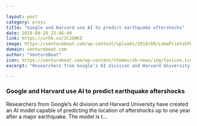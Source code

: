 ```yaml
---

layout: post
category: press
title: "Google and Harvard use AI to predict earthquake aftershocks"
date: 2018-08-29 22:46:49
link: https://vrhk.co/2C1O0KI
image: https://venturebeat.com/wp-content/uploads/2018/08/LomaPrietaSFDivisideroCollapseMeyer.jpg?fit=1140%2C762&strip=all
domain: venturebeat.com
author: "VentureBeat"
icon: https://venturebeat.com/wp-content/themes/vb-news/img/favicon.ico
excerpt: "Researchers from Google’s AI division and Harvard University have created an AI model capable of predicting the location of aftershocks up to one year after a major earthquake. The model is t…"

---
```


### Google and Harvard use AI to predict earthquake aftershocks

Researchers from Google’s AI division and Harvard University have created an AI model capable of predicting the location of aftershocks up to one year after a major earthquake. The model is t…